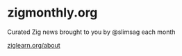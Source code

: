 # zigmonthly.org

Curated Zig news brought to you by @slimsag each month

[ziglearn.org/about](https://ziglearn.org/about)

